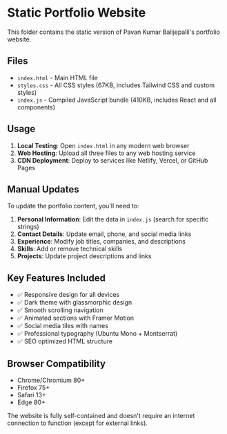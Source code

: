 # Static Portfolio Website

This folder contains the static version of Pavan Kumar Balijepalli's portfolio website.

## Files

- `index.html` - Main HTML file
- `styles.css` - All CSS styles (67KB, includes Tailwind CSS and custom styles)
- `index.js` - Compiled JavaScript bundle (410KB, includes React and all components)

## Usage

1. **Local Testing**: Open `index.html` in any modern web browser
2. **Web Hosting**: Upload all three files to any web hosting service
3. **CDN Deployment**: Deploy to services like Netlify, Vercel, or GitHub Pages

## Manual Updates

To update the portfolio content, you'll need to:

1. **Personal Information**: Edit the data in `index.js` (search for specific strings)
2. **Contact Details**: Update email, phone, and social media links
3. **Experience**: Modify job titles, companies, and descriptions
4. **Skills**: Add or remove technical skills
5. **Projects**: Update project descriptions and links

## Key Features Included

- ✅ Responsive design for all devices
- ✅ Dark theme with glassmorphic design
- ✅ Smooth scrolling navigation
- ✅ Animated sections with Framer Motion
- ✅ Social media tiles with names
- ✅ Professional typography (Ubuntu Mono + Montserrat)
- ✅ SEO optimized HTML structure

## Browser Compatibility

- Chrome/Chromium 80+
- Firefox 75+  
- Safari 13+
- Edge 80+

The website is fully self-contained and doesn't require an internet connection to function (except for external links).